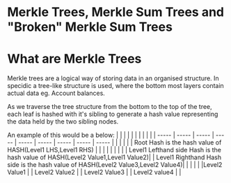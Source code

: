 # Merkle Trees, Merkle Sum Trees and "Broken" Merkle Sum Trees

# What are Merkle Trees
Merkle trees are a logical way of storing data in an organised structure. In specidic a tree-like structure is used, where the bottom most layers contain actual data eg. Account balances. 

As we traverse the tree structure from the bottom to the top of the tree, each leaf is hashed with it's sibling to generate a hash value representing the data held by the two sibling nodes. 

An example of this would be a below:
| | | | | | | | | |
| ----- | ----- | ----- | ----- | ----- | ----- | ----- | ----- | ----- |
| | | | | Root Hash is the hash value of HASH(Level1 LHS,Level1 RHS) | | | | |
| | | | Level1 Lefthand side Hash is the hash value of HASH(Level2 Value1,Level1 Value2)| | Level1 Righthand Hash side is the hash value of HASH(Level2 Value3,Level2 Value4)| | | |
| |Level2 Value1 | | Level2 Value2 | | Level2 Value3 | | Level2 value4 | |

